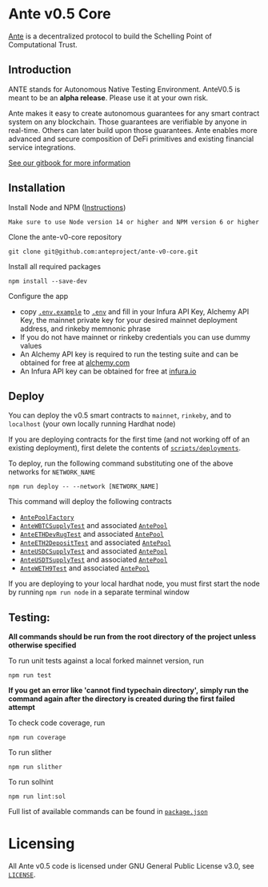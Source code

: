 # Ante v0.5 Core

[Ante](https://www.ante.finance) is a decentralized protocol to build the Schelling Point of Computational Trust.

## Introduction

ANTE stands for Autonomous Native Testing Environment. AnteV0.5 is meant to be an **alpha release**. Please use it at your own risk.

Ante makes it easy to create autonomous guarantees for any smart contract system on any blockchain. Those guarantees are verifiable by anyone in real-time. Others can later build upon those guarantees.
Ante enables more advanced and secure composition of DeFi primitives and existing financial service integrations.

[See our gitbook for more information](https://docs.ante.finance/antev05/)

## Installation

Install Node and NPM ([Instructions](https://docs.npmjs.com/downloading-and-installing-node-js-and-npm))

```
Make sure to use Node version 14 or higher and NPM version 6 or higher
```

Clone the ante-v0-core repository

```
git clone git@github.com:anteproject/ante-v0-core.git
```

Install all required packages

```
npm install --save-dev
```

Configure the app

- copy [`.env.example`](./.env.example) to [`.env`](./.env) and fill in your Infura API Key, Alchemy API Key, the mainnet private key for your desired mainnet deployment address, and rinkeby memnonic phrase
- If you do not have mainnet or rinkeby credentials you can use dummy values
- An Alchemy API key is required to run the testing suite and can be obtained for free at [alchemy.com](https://www.alchemy.com/)
- An Infura API key can be obtained for free at [infura.io](https://infura.io/)

## Deploy

You can deploy the v0.5 smart contracts to `mainnet`, `rinkeby`, and to `localhost` (your own locally running Hardhat node)

If you are deploying contracts for the first time (and not working off of an existing deployment), first delete the contents of [`scripts/deployments`](./scripts/deployments).

To deploy, run the following command substituting one of the above networks for `NETWORK_NAME`

```
npm run deploy -- --network [NETWORK_NAME]
```

This command will deploy the following contracts

- [`AntePoolFactory`](./contracts/AntePoolFactory.sol)
- [`AnteWBTCSupplyTest`](./contracts/examples/AnteWBTCSupplyTest.sol) and associated [`AntePool`](./contracts/AntePool.sol)
- [`AnteETHDevRugTest`](./contracts/examples/AnteEthDevRugTest.sol) and associated [`AntePool`](./contracts/AntePool.sol)
- [`AnteETH2DepositTest`](./contracts/examples/AnteETH2DepositTest.sol) and associated [`AntePool`](./contracts/AntePool.sol)
- [`AnteUSDCSupplyTest`](./contracts/examples/AnteUSDCSupplyTest.sol) and associated [`AntePool`](./contracts/AntePool.sol)
- [`AnteUSDTSupplyTest`](./contracts/examples/AnteUSDTSupplyTest.sol) and associated [`AntePool`](./contracts/AntePool.sol)
- [`AnteWETH9Test`](./contracts/examples/AnteWETH9Test.sol.sol) and associated [`AntePool`](./contracts/AntePool.sol)

If you are deploying to your local hardhat node, you must first start the node by running `npm run node` in a separate terminal window

## Testing:

**All commands should be run from the root directory of the project unless otherwise specified**

To run unit tests against a local forked mainnet version, run

```
npm run test
```

**If you get an error like 'cannot find typechain directory', simply run the command again after the directory is created during the first failed attempt**

To check code coverage, run

```
npm run coverage
```

To run slither

```
npm run slither
```

To run solhint

```
npm run lint:sol
```

Full list of available commands can be found in [`package.json`](./package.json)

# Licensing

All Ante v0.5 code is licensed under GNU General Public License v3.0, see [`LICENSE`](./LICENSE).
